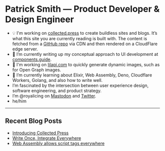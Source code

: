 # Patrick Smith — Product Developer & Design Engineer

- 💡 I'm working on [collected.press](https://collected.press/) to create buildless sites and blogs. It’s what this site you are currently reading is built with. The content is fetched from a [GitHub repo](https://github.com/RoyalIcing/RoyalIcing) via CDN and then rendered on a CloudFlare edge server.
- 🔭 I’m currently writing up my conceptual approach to UI development at [components.guide](https://components.guide/).
- 🐝 I'm working on [lilapi.com](https://lilapi.com/) to quickly generate dynamic images, such as for Open Graph images.
- 🌱 I’m currently learning about Elixir, Web Assembly, Deno, Cloudflare Workers, Golang, and also how to write well.
- I’m fascinated by the intersection between user experience design, software engineering, and product strategy.
- I’m @royalicing on [Mastodon](http://hachyderm.io/@royalicing) and [Twitter](https://twitter.com/royalicing).
- he/him

----

## Recent Blog Posts

- [Introducing Collected Press](/2023/introducing-collected-press)
- [Write Once, Integrate Everywhere](/2023/write-once-integrate-everywhere)
- [Web Assembly allows script tags everywhere](/2023/web-assembly-script-tags-everywhere)
